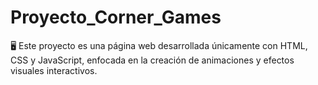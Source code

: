 # Proyecto_Corner_Games
🖥️  Este proyecto es una página web desarrollada únicamente con HTML, CSS y JavaScript, enfocada en la creación de animaciones y efectos visuales interactivos.
